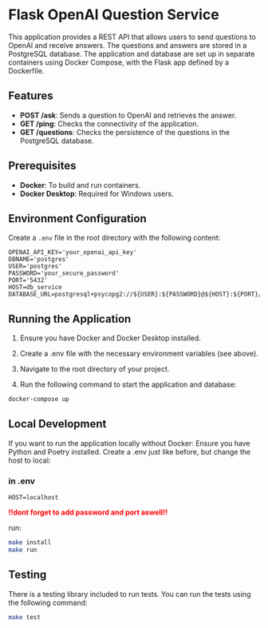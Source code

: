 # Flask OpenAI Question Service

This application provides a REST API that allows users to send questions to OpenAI and receive answers. The questions and answers are stored in a PostgreSQL database. The application and database are set up in separate containers using Docker Compose, with the Flask app defined by a Dockerfile.

## Features


- **POST /ask**: Sends a question to OpenAI and retrieves the answer.
- **GET /ping**: Checks the connectivity of the application.
- **GET /questions**: Checks the persistence of the questions in the PostgreSQL database.

## Prerequisites

- **Docker**: To build and run containers.
- **Docker Desktop**: Required for Windows users.

## Environment Configuration

Create a `.env` file in the root directory with the following content:

```env
OPENAI_API_KEY='your_openai_api_key'
DBNAME='postgres'
USER='postgres'
PASSWORD='your_secure_password'
PORT='5432'
HOST=db_service
DATABASE_URL=postgresql+psycopg2://${USER}:${PASSWORD}@${HOST}:${PORT}/${DBNA.ME} 
```
## Running the Application

1. Ensure you have Docker and Docker Desktop installed.

2. Create a .env file with the necessary environment variables (see above).

3. Navigate to the root directory of your project.

4. Run the following command to start the application and database:
```bash
docker-compose up
 ```
 
## Local Development

If you want to run the application locally without Docker:
Ensure you have Python and Poetry installed.
Create a .env just like before, but change the host to local:

### in .env
    HOST=localhost

<b style="color: red;">!!dont forget to add password and port aswell!!
</b>   

run:
```bash
make install
make run 
  ```
## Testing

There is a testing library included to run tests. You can run the tests using the following command:
```bash
make test
```